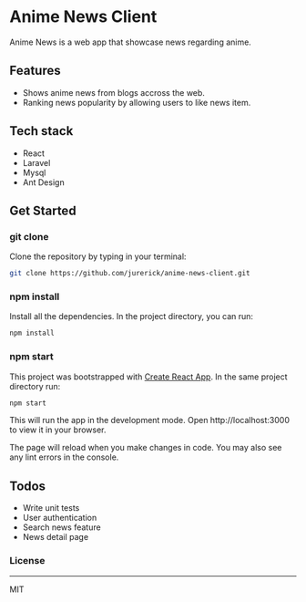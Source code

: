 # Anime News Client

Anime News is a web app that showcase news regarding anime.

## Features
  - Shows anime news from blogs accross the web. 
  - Ranking news popularity by allowing users to like news item.

## Tech stack
- React
- Laravel 
- Mysql
- Ant Design

## Get Started

### git clone
Clone the repository by typing in your terminal: 
```sh
git clone https://github.com/jurerick/anime-news-client.git
```

### npm install
Install all the dependencies. In the project directory, you can run:
```sh
npm install
```

### npm start
This project was bootstrapped with [Create React App](https://create-react-app.dev/). In the same project directory run:
```sh
npm start
```
This will run the app in the development mode. 
Open http://localhost:3000 to view it in your browser.

The page will reload when you make changes in code.
You may also see any lint errors in the console.


## Todos

 - Write unit tests
 - User authentication
 - Search news feature
 - News detail page

### License
----

MIT

